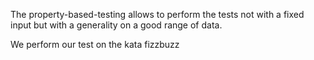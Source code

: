 The property-based-testing allows to perform the tests not with a fixed input but with a generality on a good 
range of data.

We perform our test on the kata fizzbuzz
